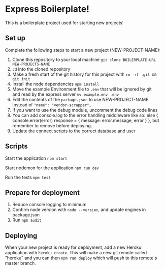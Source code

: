 # Express Boilerplate!

This is a boilerplate project used for starting new projects!

## Set up

Complete the following steps to start a new project (NEW-PROJECT-NAME):

1. Clone this repository to your local machine `git clone BOILERPLATE-URL NEW-PROJECTS-NAME`
2. `cd` into the cloned repository
3. Make a fresh start of the git history for this project with `rm -rf .git && git init`
4. Install the node dependencies `npm install`
5. Move the example Environment file to `.env` that will be ignored by git and read by the express server `mv example.env .env`
6. Edit the contents of the `package.json` to use NEW-PROJECT-NAME instead of `"name": "vendor-scrapper",`
7. If you want to use the debug module, uncomment the debug code lines
8. You can add console.log to the error handling middleware like so: else {
        console.error(error)
        response = { message: error.message, error }
    },  but remember to remove before deploying.
9. Update the connect scripts to the correct database and user

## Scripts

Start the application `npm start`

Start nodemon for the application `npm run dev`

Run the tests `npm test`

## Prepare for deployment

1. Reduce console logging to minimum
2. Confirm node version with `node --version`, and update engines in package.json
3. Run `npm audit`

## Deploying

When your new project is ready for deployment, add a new Heroku application with `heroku create`. This will make a new git remote called "heroku" and you can then `npm run deploy` which will push to this remote's master branch.
